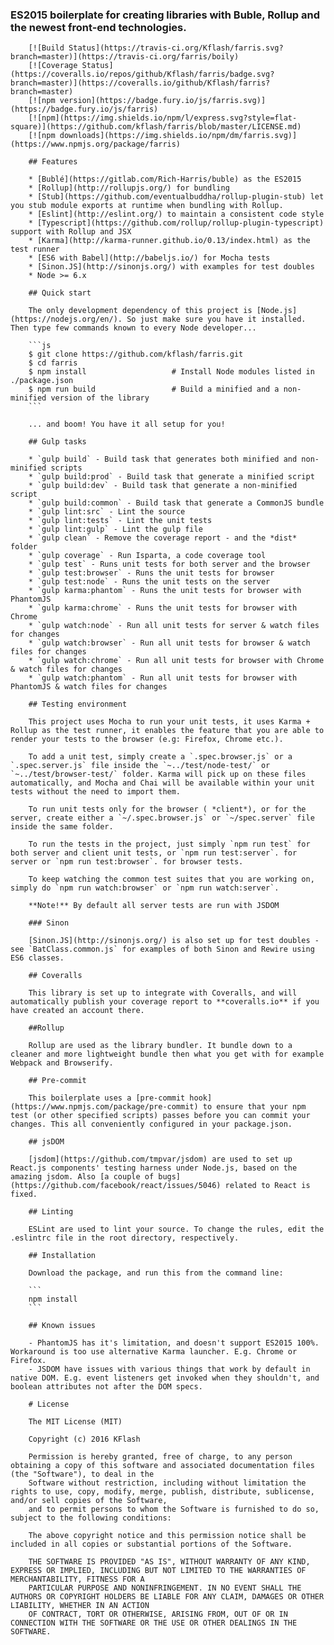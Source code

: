 ### ES2015 boilerplate for creating libraries with Buble, Rollup and the newest front-end technologies.

        [![Build Status](https://travis-ci.org/Kflash/farris.svg?branch=master)](https://travis-ci.org/farris/boily)
        [![Coverage Status](https://coveralls.io/repos/github/Kflash/farris/badge.svg?branch=master)](https://coveralls.io/github/Kflash/farris?branch=master)
        [![npm version](https://badge.fury.io/js/farris.svg)](https://badge.fury.io/js/farris)
        [![npm](https://img.shields.io/npm/l/express.svg?style=flat-square)](https://github.com/kflash/farris/blob/master/LICENSE.md)
        [![npm downloads](https://img.shields.io/npm/dm/farris.svg)](https://www.npmjs.org/package/farris)

        ## Features

        * [Bublé](https://gitlab.com/Rich-Harris/buble) as the ES2015
        * [Rollup](http://rollupjs.org/) for bundling
        * [Stub](https://github.com/eventualbuddha/rollup-plugin-stub) let you stub module exports at runtime when bundling with Rollup.
        * [Eslint](http://eslint.org/) to maintain a consistent code style
        * [Typescript](https://github.com/rollup/rollup-plugin-typescript) support with Rollup and JSX
        * [Karma](http://karma-runner.github.io/0.13/index.html) as the test runner
        * [ES6 with Babel](http://babeljs.io/) for Mocha tests
        * [Sinon.JS](http://sinonjs.org/) with examples for test doubles
        * Node >= 6.x

        ## Quick start

        The only development dependency of this project is [Node.js](https://nodejs.org/en/). So just make sure you have it installed. Then type few commands known to every Node developer...

        ```js
        $ git clone https://github.com/kflash/farris.git
        $ cd farris
        $ npm install                   # Install Node modules listed in ./package.json
        $ npm run build                 # Build a minified and a non-minified version of the library
        ```

        ... and boom! You have it all setup for you!

        ## Gulp tasks

        * `gulp build` - Build task that generates both minified and non-minified scripts
        * `gulp build:prod` - Build task that generate a minified script
        * `gulp build:dev` - Build task that generate a non-minified script
        * `gulp build:common` - Build task that generate a CommonJS bundle
        * `gulp lint:src` - Lint the source
        * `gulp lint:tests` - Lint the unit tests
        * `gulp lint:gulp` - Lint the gulp file
        * `gulp clean` - Remove the coverage report - and the *dist* folder
        * `gulp coverage` - Run Isparta, a code coverage tool
        * `gulp test` - Runs unit tests for both server and the browser
        * `gulp test:browser` - Runs the unit tests for browser
        * `gulp test:node` - Runs the unit tests on the server
        * `gulp karma:phantom` - Runs the unit tests for browser with PhantomJS
        * `gulp karma:chrome` - Runs the unit tests for browser with Chrome
        * `gulp watch:node` - Run all unit tests for server & watch files for changes
        * `gulp watch:browser` - Run all unit tests for browser & watch files for changes
        * `gulp watch:chrome` - Run all unit tests for browser with Chrome & watch files for changes
        * `gulp watch:phantom` - Run all unit tests for browser with PhantomJS & watch files for changes

        ## Testing environment

        This project uses Mocha to run your unit tests, it uses Karma + Rollup as the test runner, it enables the feature that you are able to render your tests to the browser (e.g: Firefox, Chrome etc.).

        To add a unit test, simply create a `.spec.browser.js` or a `.spec.server.js` file inside the `~../test/node-test/` or `~../test/browser-test/` folder. Karma will pick up on these files automatically, and Mocha and Chai will be available within your unit tests without the need to import them.

        To run unit tests only for the browser ( *client*), or for the server, create either a `~/.spec.browser.js` or `~/spec.server` file inside the same folder.

        To run the tests in the project, just simply `npm run test` for both server and client unit tests, or `npm run test:server`. for server or `npm run test:browser`. for browser tests.

        To keep watching the common test suites that you are working on, simply do `npm run watch:browser` or `npm run watch:server`.

        **Note!** By default all server tests are run with JSDOM

        ### Sinon

        [Sinon.JS](http://sinonjs.org/) is also set up for test doubles - see `BatClass.common.js` for examples of both Sinon and Rewire using ES6 classes.

        ## Coveralls

        This library is set up to integrate with Coveralls, and will automatically publish your coverage report to **coveralls.io** if you have created an account there.

        ##Rollup

        Rollup are used as the library bundler. It bundle down to a cleaner and more lightweight bundle then what you get with for example Webpack and Browserify.

        ## Pre-commit

        This boilerplate uses a [pre-commit hook](https://www.npmjs.com/package/pre-commit) to ensure that your npm test (or other specified scripts) passes before you can commit your changes. This all conveniently configured in your package.json.

        ## jsDOM

        [jsdom](https://github.com/tmpvar/jsdom) are used to set up React.js components' testing harness under Node.js, based on the amazing jsdom. Also [a couple of bugs](https://github.com/facebook/react/issues/5046) related to React is fixed.

        ## Linting

        ESLint are used to lint your source. To change the rules, edit the .eslintrc file in the root directory, respectively.

        ## Installation

        Download the package, and run this from the command line:

        ```
        npm install
        ```

        ## Known issues

        - PhantomJS has it's limitation, and doesn't support ES2015 100%. Workaround is too use alternative Karma launcher. E.g. Chrome or Firefox.
        - JSDOM have issues with various things that work by default in native DOM. E.g. event listeners get invoked when they shouldn't, and boolean attributes not after the DOM specs.

        # License

        The MIT License (MIT)

        Copyright (c) 2016 KFlash

        Permission is hereby granted, free of charge, to any person obtaining a copy of this software and associated documentation files (the "Software"), to deal in the
        Software without restriction, including without limitation the rights to use, copy, modify, merge, publish, distribute, sublicense, and/or sell copies of the Software,
        and to permit persons to whom the Software is furnished to do so, subject to the following conditions:

        The above copyright notice and this permission notice shall be included in all copies or substantial portions of the Software.

        THE SOFTWARE IS PROVIDED "AS IS", WITHOUT WARRANTY OF ANY KIND, EXPRESS OR IMPLIED, INCLUDING BUT NOT LIMITED TO THE WARRANTIES OF MERCHANTABILITY, FITNESS FOR A
        PARTICULAR PURPOSE AND NONINFRINGEMENT. IN NO EVENT SHALL THE AUTHORS OR COPYRIGHT HOLDERS BE LIABLE FOR ANY CLAIM, DAMAGES OR OTHER LIABILITY, WHETHER IN AN ACTION
        OF CONTRACT, TORT OR OTHERWISE, ARISING FROM, OUT OF OR IN CONNECTION WITH THE SOFTWARE OR THE USE OR OTHER DEALINGS IN THE SOFTWARE.
